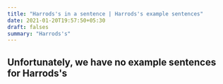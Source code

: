 ```yaml
---
title: "Harrods's in a sentence | Harrods's example sentences"
date: 2021-01-20T19:57:50+05:30
draft: falses
summary: "Harrods's"
---
```

## Unfortunately, we have no example sentences for Harrods's                 
